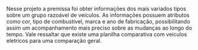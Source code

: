 
Nesse projeto a premissa foi obter informações dos mais variados tipos sobre um grupo razoável de veiculos. 
As informações possuem atributos como cor, tipo de combustível, marca e ano de fabricação, possibilitando assim um acompanhamento mais preciso sobre as mudanças ao longo do tempo.
Vale ressaltar que existe uma planilha comparativa com veículos eletricos para uma comparação geral. 

